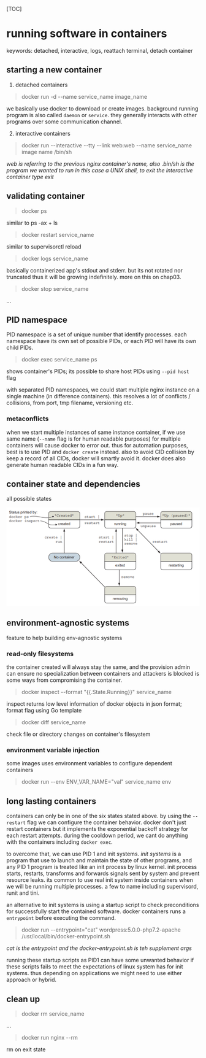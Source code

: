[TOC]

# running software in containers

keywords: detached, interactive, logs, reattach terminal, detach container

## starting a new container

1. detached containers

> docker run -d --name service_name image_name

we basically use docker to download or create images. background running program is also called `daemon` or `service`. they generally interacts with other programs over some communication channel.

2. interactive containers

> docker run --interactive --tty --link web:web --name service_name image name /bin/sh

*web is referring to the previous nginx container's name, also .bin/sh is the program we wanted to run in this case a UNIX shell, to exit the interactive container type exit*

## validating container

> docker ps

similar to ps -ax + ls

> docker restart service_name

similar to supervisorctl reload

> docker logs service_name

basically containerized app's stdout and stderr. but its not rotated nor truncated thus it will be growing indefinitely. more on this on chap03.

> docker stop service_name

...

## PID namespace

PID namespace is a set of unique number that identify processes. each namespace have its own set of possible PIDs, or each PID will have its own child PIDs.

> docker exec service_name ps

shows container's PIDs; its possible to share host PIDs using `--pid host` flag

with separated PID namespaces, we could start multiple nginx instance on a single machine (in difference containers). this resolves a lot of conflicts / collisions, from port, tmp filename, versioning etc.

### metaconflicts

when we start multiple instances of same instance container, if we use same name (`--name` flag is for human readable purposes) for multiple containers will cause docker to error out. thus for automation purposes, best is to use PID and `docker create` instead. also to avoid CID collision by keep a record of all CIDs, docker will smartly avoid it. docker does also generate human readable CIDs in a fun way.

## container state and dependencies

all possible states

![image-20210419202908610](image-20210419202908610.png)

## environment-agnostic systems

feature to help building env-agnostic systems

### read-only filesystems

the container created will always stay the same, and the provision admin can ensure no specialization between containers and attackers is blocked is some ways from compromising the container.

> docker inspect --format "{{.State.Running}}" service_name

inspect returns low level information of docker objects in json format; format flag using Go template

> docker diff service_name

check file or directory changes on container's filesystem

### environment variable injection

some images uses environment variables to configure dependent containers

> docker run --env ENV_VAR_NAME="val" service_name env

## long lasting containers

containers can only be in one of the six states stated above. by using the `--restart` flag we can configure the container behavior. docker don't just restart containers but it implements the exponential backoff strategy for each restart attempts. during the cooldown period, we cant do anything with the containers including `docker exec`.

to overcome that, we can use PID 1 and init systems. *init systems* is a program that use to launch and maintain the state of other programs, and any PID 1 program is treated like an init process by linux kernel. init process starts, restarts, transforms and forwards signals sent by system and prevent resource leaks. its common to use real init system inside containers when we will be running multiple processes. a few to name including supervisord, runit and tini.

an alternative to init systems is using a startup script to check preconditions for successfully start the contained software. docker containers runs a `entrypoint` before executing the command.

> docker run --entrypoint="cat" wordpress:5.0.0-php7.2-apache /usr/local/bin/docker-entrypoint.sh

*cat is the entrypoint and the docker-entrypoint.sh is teh supplement args*

running these startup scripts as PID1 can have some unwanted behavior if these scripts fails to meet the expectations of linux system has for init systems. thus depending on applications we might need to use either approach or hybrid.

## clean up

> docker rm service_name

...

> docker run nginx --rm

rm on exit state